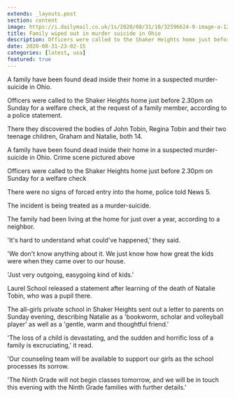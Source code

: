 ```yaml
---
extends: _layouts.post
section: content
image: https://i.dailymail.co.uk/1s/2020/08/31/10/32596624-0-image-a-12_1598866500766.jpg 
title: Family wiped out in murder suicide in Ohio 
description: Officers were called to the Shaker Heights home just before 2.30pm on Sunday for a welfare check, at the request of a family member, according to a police statement. 
date: 2020-08-31-23-02-15 
categories: [latest, usa] 
featured: true 
--- 
```

A family have been found dead inside their home in a suspected murder-suicide in Ohio. 

Officers were called to the Shaker Heights home just before 2.30pm on Sunday for a welfare check, at the request of a family member, according to a police statement.

There they discovered the bodies of John Tobin, Regina Tobin and their two teenage children, Graham and Natalie, both 14. 

A family have been found dead inside their home in a suspected murder-suicide in Ohio. Crime scene pictured above

Officers were called to the Shaker Heights home just before 2.30pm on Sunday for a welfare check

There were no signs of forced entry into the home, police told News 5.

The incident is being treated as a murder-suicide. 

The family had been living at the home for just over a year, according to a neighbor. 

'It's hard to understand what could've happened,' they said. 

'We don't know anything about it. We just know how how great the kids were when they came over to our house. 

'Just very outgoing, easygoing kind of kids.' 

Laurel School released a statement after learning of the death of Natalie Tobin, who was a pupil there. 

The all-girls private school in Shaker Heights sent out a letter to parents on Sunday evening, describing Natalie as a 'bookworm, scholar and volleyball player' as well as a 'gentle, warm and thoughtful friend.' 

'The loss of a child is devastating, and the sudden and horrific loss of a family is excruciating,' it read.

'Our counseling team will be available to support our girls as the school processes its sorrow. 

'The Ninth Grade will not begin classes tomorrow, and we will be in touch this evening with the Ninth Grade families with further details.'

